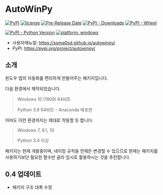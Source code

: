 # AutoWinPy

[![PyPI](https://img.shields.io/pypi/v/autowinpy)](#)
[![license](https://img.shields.io/github/license/soma0sd/autowinpy)](#)
[![Pre-Release Date](https://img.shields.io/github/release-date-pre/soma0sd/autowinpy)](#)
[![PyPI - Downloads](https://img.shields.io/pypi/dm/autowinpy)](#)
[![PyPI - Wheel](https://img.shields.io/pypi/wheel/autowinpy)](#)


[![PyPI - Python Version](https://img.shields.io/pypi/pyversions/autowinpy)](#)
[![platform: windows](https://img.shields.io/badge/windows-10%20%7C%208.1%20%7C%207-3399ee)](#)

* 사용자매뉴얼: https://soma0sd.github.io/autowinpy/
* PyPI: https://pypi.org/project/autowinpy/

## 소개

윈도우 앱의 자동화를 편리하게 만들어주는 패키지입니다.

다음 환경에서 제작되었습니다.

> Windows 10 (1909) 64비트
>
> Python 3.8 64비트 - Anaconda 배포판

아마도 이런 환경까지는 제대로 작동할 듯 합니다.

> Windows 7, 8.1, 10
>
> Python 3.4 이상

패키지는 현재 개발중이며, 네이밍 규칙을 언제든 변경할 수 있으므로
현재는 패키지를 사용하기보단 필요한 함수만 골라 임시로 활용하시는
것을 추천합니다.

## 0.4 업데이트

* 패키지 구조 대폭 수정
